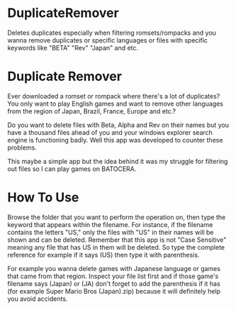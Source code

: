 # DuplicateRemover
Deletes duplicates especially when filtering romsets/rompacks and you wanna remove duplicates or specific languages or files with specific keywords like "BETA" "Rev" "Japan" and etc.

# Duplicate Remover
Ever downloaded a romset or rompack where there's a lot of duplicates? You only want to play English games and want to remove other languages from the region of Japan,  Brazil, France, Europe and etc.?

Do you want to delete files with Beta, Alpha and Rev on their names but you have a thousand files ahead of you and your windows explorer search engine is functioning badly. Well this app was developed to counter these problems.

This maybe a simple app but the idea behind it was my struggle for filtering out files so I can play games on BATOCERA.

# How To Use

Browse the folder that you want to perform the operation on, then type the keyword that appears within the filename. For instance, if the filename contains the letters "US," only the files with "US" in their names will be shown and can be deleted. Remember that this app is not "Case Sensitive" meaning any file that has US in them will be deleted. So type the complete reference for example if it says (US) then type it with parenthesis.

For example you wanna delete games with Japanese language or games that came from that region. Inspect your file list first and if those game's filename says (Japan) or (JA) don't forget to add the parenthesis if it has (for example Super Mario Bros (Japan).zip) because it will definitely help you avoid accidents.
